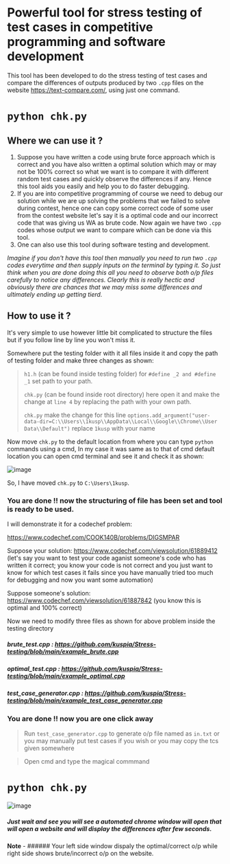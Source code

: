 # Powerful tool for stress testing of test cases in competitive programming and software development 

This tool has been developed to do the stress testing of test cases and compare the differences of outputs produced by two ```.cpp``` files on the website
https://text-compare.com/, using just one command.
# ```python chk.py```

## Where we can use it ?

1. Suppose you have written a code using brute force approach which is correct and you have also written a optimal solution which may or may not be 100% correct so what we want is to compare it with different random test cases and quickly observe the differences if any. Hence this tool aids you easily and help you to do faster debugging.
2. If you are into competitive programming of course we need to debug our solution while we are up solving the problems that we failed to solve during contest, hence one can copy some correct code of some user from the contest website let's say it is a optimal code and our incorrect code that was giving us WA as brute code. Now again we have two ```.cpp``` codes whose output we want to compare which can be done via this tool.
3. One can also use this tool during software testing and development.


_Imagine if you don't have this tool then manually you need to run two ```.cpp``` codes everytime and then supply inputs on the terminal by typing it. So just think when you are done doing this all you need to observe both o/p files carefully to notice any differences. Clearly this is really hectic and obviously there are chances that we may miss some differences and ultimately ending up getting tierd._


## How to use it ?

It's very simple to use however little bit complicated to structure the files but if you follow line by line you won't miss it.

Somewhere put the testing folder with it all files inside it and copy the path of testing folder and make three changes as shown:

> ```h1.h``` (can be found inside testing folder) for ```#define _2 and #define _1``` set path to your path. 
> 
> ```chk.py``` (can be found inside root directory) here open it and make the change at ```line 4``` by replacing the path with your own path.
> 
> ```chk.py``` make the change for this line ```options.add_argument("user-data-dir=C:\\Users\\1kusp\\AppData\\Local\\Google\\Chrome\\User Data\\Default")``` replace ```1kusp``` with your name

Now move ```chk.py``` to the default location from where you can type ```python``` commands using a cmd, In my case it was same as to that of cmd default location you can open cmd terminal and see it and check it as shown:

![image](https://user-images.githubusercontent.com/63403330/161602480-9f493b0a-1074-437d-b993-80260d56486e.png)

So, I have moved ```chk.py``` to  ```C:\Users\1kusp```.

### **You are done !! now the structuring of file has been set and tool is ready to be used.**

I will demonstrate it for a codechef problem:

https://www.codechef.com/COOK140B/problems/DIGSMPAR

Suppose your solution: https://www.codechef.com/viewsolution/61889412 (let's say you want to test your code aganist someone's code who has written it correct; you know your code is not correct and you just want to know for which test cases it fails since you have manually tried too much for debugging and now you want some automation)

Suppose someone's solution: https://www.codechef.com/viewsolution/61887842 (you know this is optimal and 100% correct)

Now we need to modify three files as shown for above problem inside the testing directory

##### brute_test.cpp : https://github.com/kuspia/Stress-testing/blob/main/example_brute.cpp
##### optimal_test.cpp : https://github.com/kuspia/Stress-testing/blob/main/example_optimal.cpp
##### test_case_generator.cpp : https://github.com/kuspia/Stress-testing/blob/main/example_test_case_generator.cpp

### **You are done !! now you are one click away**

> Run ```test_case_generator.cpp``` to generate o/p file named as ```in.txt``` or you may manually put test cases if you wish or you may copy the tcs given somewhere



> Open cmd and type the magical commmand 

# ```python chk.py```
![image](https://user-images.githubusercontent.com/63403330/161692360-f257cf0a-c626-459f-b3a1-b20ae24cd1c7.png)

##### _Just wait and see you will see a automated chrome window will open that will open a website and will display the differences after few seconds._

**Note** - ###### Your left side window dispaly the optimal/correct o/p while right side shows brute/incorrect o/p on the website.
